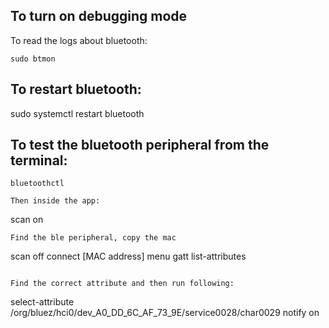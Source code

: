 ##  To turn on debugging mode

To read the logs about bluetooth:

```
sudo btmon 
```
## To restart bluetooth:

sudo systemctl restart bluetooth

## To test the bluetooth peripheral from the terminal:

```
bluetoothctl

Then inside the app:
```
scan on
```
Find the ble peripheral, copy the mac

```
scan off
connect [MAC address]
menu gatt
list-attributes
```

Find the correct attribute and then run following:

```
select-attribute /org/bluez/hci0/dev_A0_DD_6C_AF_73_9E/service0028/char0029
notify on
```